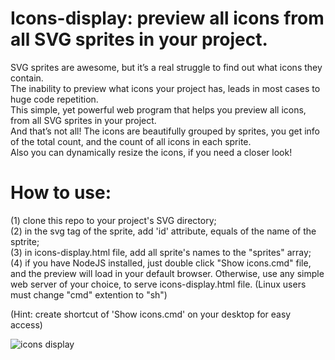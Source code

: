 # Icons-display: preview all icons from all SVG sprites in your project.

SVG sprites are awesome, but it’s a real struggle to find out what icons they contain.  
The inability to preview what icons your project has, leads in most cases to huge code repetition.  
This simple, yet powerful web program that helps you preview all icons, from all SVG sprites in your project.  
And that’s not all! The icons are beautifully grouped by sprites, you get info of the total count, and the count of all icons in each sprite.  
Also you can dynamically resize the icons, if you need a closer look!  

# How to use:
(1) clone this repo to your project's SVG directory;  
(2) in the svg tag of the sprite, add 'id' attribute, equals of the name of the sptrite;  
(3) in icons-display.html file, add all sprite's names to the "sprites" array;  
(4) if you have NodeJS installed, just double click "Show icons.cmd" file, and the preview will load in your default browser. Otherwise, use any simple web server of your choice, to serve icons-display.html file. (Linux users must change "cmd" extention to "sh")  

(Hint: create shortcut of 'Show icons.cmd' on your desktop for easy access)  

![icons display](https://user-images.githubusercontent.com/26719853/156133184-243ec4ba-942a-4d19-ba45-cc0b215d85f2.png)
